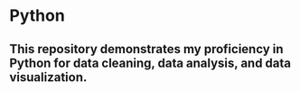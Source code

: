 # Python
<h2>This repository demonstrates my proficiency in Python for data cleaning, data analysis, and data visualization.</h2>

